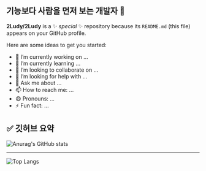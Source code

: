 ## 기능보다 사람을 먼저 보는 개발자 👋

**2Ludy/2Ludy** is a ✨ _special_ ✨ repository because its `README.md` (this file) appears on your GitHub profile.

Here are some ideas to get you started:

- 🔭 I’m currently working on ...
- 🌱 I’m currently learning ...
- 👯 I’m looking to collaborate on ...
- 🤔 I’m looking for help with ...
- 💬 Ask me about ...
- 📫 How to reach me: ...
- 😄 Pronouns: ...
- ⚡ Fun fact: ...

## ✅ 깃허브 요약

![Anurag's GitHub stats](https://github-readme-stats.vercel.app/api?username=2Ludy&show_icons=true&theme=radical)

<hr>

![Top Langs](https://github-readme-stats.vercel.app/api/top-langs/?username=2Ludy&layout=compact)
